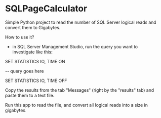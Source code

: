 # SQLPageCalculator
Simple Python project to read the number of SQL Server logical reads and convert them to Gigabytes. 

How to use it?
- in SQL Server Management Studio, run the query you want to investigate like this:

SET STATISTICS IO, TIME ON

-- query goes here

SET STATISTICS IO, TIME OFF

Copy the results from the tab "Messages" (right by the "results" tab) and paste them to a text file.

Run this app to read the file, and convert all logical reads into a size in gigabytes. 
